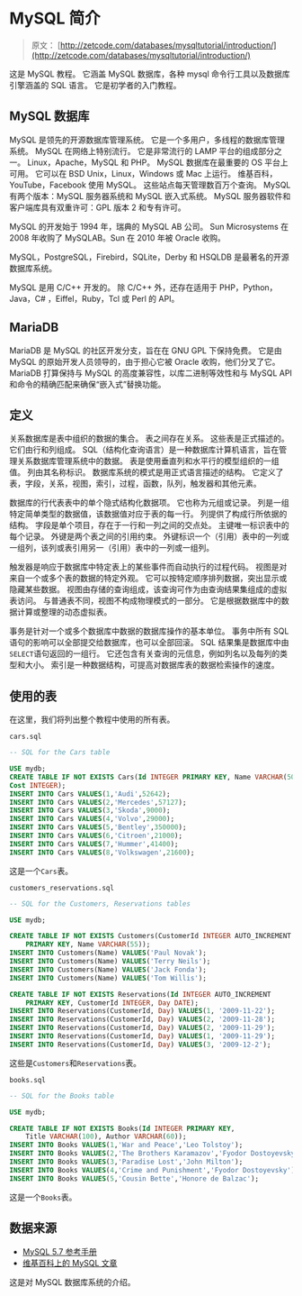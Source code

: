 # MySQL 简介

> 原文： [http://zetcode.com/databases/mysqltutorial/introduction/](http://zetcode.com/databases/mysqltutorial/introduction/)

这是 MySQL 教程。 它涵盖 MySQL 数据库，各种 mysql 命令行工具以及数据库引擎涵盖的 SQL 语言。 它是初学者的入门教程。

## MySQL 数据库

MySQL 是领先的开源数据库管理系统。 它是一个多用户，多线程的数据库管理系统。 MySQL 在网络上特别流行。 它是非常流行的 LAMP 平台的组成部分之一。 Linux，Apache，MySQL 和 PHP。 MySQL 数据库在最重要的 OS 平台上可用。 它可以在 BSD Unix，Linux，Windows 或 Mac 上运行。 维基百科，YouTube，Facebook 使用 MySQL。 这些站点每天管理数百万个查询。 MySQL 有两个版本：MySQL 服务器系统和 MySQL 嵌入式系统。 MySQL 服务器软件和客户端库具有双重许可：GPL 版本 2 和专有许可。

MySQL 的开发始于 1994 年，瑞典的 MySQL AB 公司。 Sun Microsystems 在 2008 年收购了 MySQLAB。Sun 在 2010 年被 Oracle 收购。

MySQL，PostgreSQL，Firebird，SQLite，Derby 和 HSQLDB 是最著名的开源数据库系统。

MySQL 是用 C/C++ 开发的。 除 C/C++ 外，还存在适用于 PHP，Python，Java，C# ，Eiffel，Ruby，Tcl 或 Perl 的 API。

## MariaDB

MariaDB 是 MySQL 的社区开发分支，旨在在 GNU GPL 下保持免费。 它是由 MySQL 的原始开发人员领导的，由于担心它被 Oracle 收购，他们分叉了它。 MariaDB 打算保持与 MySQL 的高度兼容性，以库二进制等效性和与 MySQL API 和命令的精确匹配来确保“嵌入式”替换功能。

## 定义

关系数据库是表中组织的数据的集合。 表之间存在关系。 这些表是正式描述的。 它们由行和列组成。 SQL（结构化查询语言）是一种数据库计算机语言，旨在管理关系数据库管理系统中的数据。 表是使用垂直列和水平行的模型组织的一组值。 列由其名称标识。 数据库系统的模式是用正式语言描述的结构。 它定义了表，字段，关系，视图，索引，过程，函数，队列，触发器和其他元素。

数据库的行代表表中的单个隐式结构化数据项。 它也称为元组或记录。 列是一组特定简单类型的数据值，该数据值对应于表的每一行。 列提供了构成行所依据的结构。 字段是单个项目，存在于一行和一列之间的交点处。 主键唯一标识表中的每个记录。 外键是两个表之间的引用约束。 外键标识一个（引用）表中的一列或一组列，该列或表引用另一（引用）表中的一列或一组列。

触发器是响应于数据库中特定表上的某些事件而自动执行的过程代码。 视图是对来自一个或多个表的数据的特定外观。 它可以按特定顺序排列数据，突出显示或隐藏某些数据。 视图由存储的查询组成，该查询可作为由查询结果集组成的虚拟表访问。 与普通表不同，视图不构成物理模式的一部分。 它是根据数据库中的数据计算或整理的动态虚拟表。

事务是针对一个或多个数据库中数据的数据库操作的基本单位。 事务中所有 SQL 语句的影响可以全部提交给数据库，也可以全部回滚。 SQL 结果集是数据库中由`SELECT`语句返回的一组行。 它还包含有关查询的元信息，例如列名以及每列的类型和大小。 索引是一种数据结构，可提高对数据库表的数据检索操作的速度。

## 使用的表

在这里，我们将列出整个教程中使用的所有表。

`cars.sql`

```sql
-- SQL for the Cars table

USE mydb;
CREATE TABLE IF NOT EXISTS Cars(Id INTEGER PRIMARY KEY, Name VARCHAR(50), 
Cost INTEGER);
INSERT INTO Cars VALUES(1,'Audi',52642);
INSERT INTO Cars VALUES(2,'Mercedes',57127);
INSERT INTO Cars VALUES(3,'Skoda',9000);
INSERT INTO Cars VALUES(4,'Volvo',29000);
INSERT INTO Cars VALUES(5,'Bentley',350000);
INSERT INTO Cars VALUES(6,'Citroen',21000);
INSERT INTO Cars VALUES(7,'Hummer',41400);
INSERT INTO Cars VALUES(8,'Volkswagen',21600);

```

这是一个`Cars`表。

`customers_reservations.sql`

```sql
-- SQL for the Customers, Reservations tables

USE mydb;

CREATE TABLE IF NOT EXISTS Customers(CustomerId INTEGER AUTO_INCREMENT 
    PRIMARY KEY, Name VARCHAR(55));
INSERT INTO Customers(Name) VALUES('Paul Novak');
INSERT INTO Customers(Name) VALUES('Terry Neils');
INSERT INTO Customers(Name) VALUES('Jack Fonda');
INSERT INTO Customers(Name) VALUES('Tom Willis');

CREATE TABLE IF NOT EXISTS Reservations(Id INTEGER AUTO_INCREMENT
    PRIMARY KEY, CustomerId INTEGER, Day DATE);
INSERT INTO Reservations(CustomerId, Day) VALUES(1, '2009-11-22');
INSERT INTO Reservations(CustomerId, Day) VALUES(2, '2009-11-28');
INSERT INTO Reservations(CustomerId, Day) VALUES(2, '2009-11-29');
INSERT INTO Reservations(CustomerId, Day) VALUES(1, '2009-11-29');
INSERT INTO Reservations(CustomerId, Day) VALUES(3, '2009-12-2');

```

这些是`Customers`和`Reservations`表。

`books.sql`

```sql
-- SQL for the Books table

USE mydb;

CREATE TABLE IF NOT EXISTS Books(Id INTEGER PRIMARY KEY, 
    Title VARCHAR(100), Author VARCHAR(60));
INSERT INTO Books VALUES(1,'War and Peace','Leo Tolstoy');
INSERT INTO Books VALUES(2,'The Brothers Karamazov','Fyodor Dostoyevsky');
INSERT INTO Books VALUES(3,'Paradise Lost','John Milton');
INSERT INTO Books VALUES(4,'Crime and Punishment','Fyodor Dostoyevsky');
INSERT INTO Books VALUES(5,'Cousin Bette','Honore de Balzac');

```

这是一个`Books`表。

## 数据来源

*   [MySQL 5.7 参考手册](http://dev.mysql.com/doc/refman/5.7/en/)
*   [维基百科上的 MySQL 文章](https://en.wikipedia.org/wiki/MySQL)

这是对 MySQL 数据库系统的介绍。